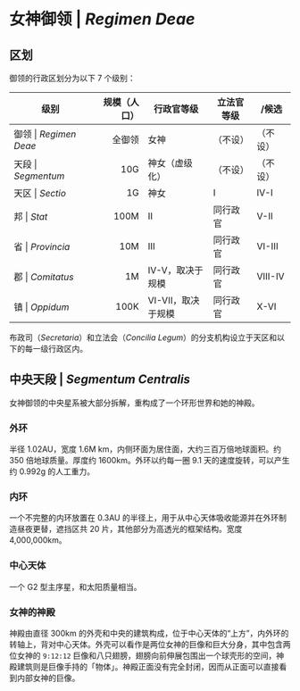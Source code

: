 # 女神御领 | *Regimen Deae*

## 区划

御领的行政区划分为以下 7 个级别：

| 级别                   | 规模（人口） | 行政官等级        | 立法官等级 | /候选     |
| -------------------- | -----: | ------------ | ----- | ------- |
| 御领 \| *Regimen Deae* |    全御领 | 女神           | （不设）  | （不设）    |
| 天段 \| *Segmentum*    |    10G | 神女（虚级化）      | （不设）  | （不设）    |
| 天区 \| *Sectio*       |     1G | 神女           | I     | IV-I    |
| 邦 \| *Stat*          |   100M | II           | 同行政官  | V-II    |
| 省 \| *Provincia*     |    10M | III          | 同行政官  | VI-III  |
| 郡 \| *Comitatus*     |     1M | IV-V，取决于规模   | 同行政官  | VIII-IV |
| 镇 \| *Oppidum*       |   100K | VI-VII，取决于规模 | 同行政官  | X-VI    |

布政司（*Secretaria*）和立法会（*Concilia Legum*）的分支机构设立于天区和以下的每一级行政区内。

## 中央天段 | *Segmentum Centralis*

女神御领的中央星系被大部分拆解，重构成了一个环形世界和她的神殿。

### 外环

半径 1.02AU，宽度 1.6M km，内侧环面为居住面，大约三百万倍地球面积。约 350 倍地球质量。厚度约 1600km。外环以约每一圈 9.1 天的速度旋转，可以产生约 0.992g 的人工重力。

### 内环

一个不完整的内环放置在 0.3AU 的半径上，用于从中心天体吸收能源并在外环制造昼夜更替，遮挡区共 20 片，其他部分为高透光的框架结构。宽度 4,000,000km。

### 中心天体

一个 G2 型主序星，和太阳质量相当。

### 女神的神殿

神殿由直径 300km 的外壳和中央的建筑构成，位于中心天体的“上方”，内外环的转轴上，背对中心天体。外壳可以看作是两位女神的巨像和巨大分身，其中包含两位女神的 `9:12:12` 巨像和八只翅膀，翅膀向前伸展包围出一个球壳形的空间，神殿建筑则是巨像手持的「物体」。神殿正面没有完全封闭，因而从正面可以直接看到内部女神的巨像。